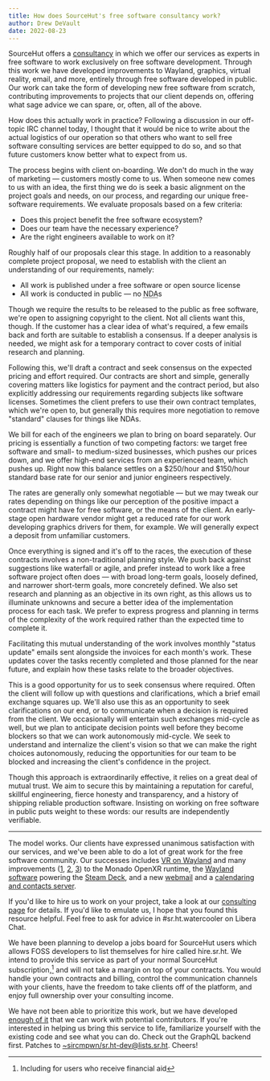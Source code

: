 ```yaml
---
title: How does SourceHut's free software consultancy work?
author: Drew DeVault
date: 2022-08-23
---
```


SourceHut offers a [consultancy][0] in which we offer our services as experts in
free software to work exclusively on free software development. Through this
work we have developed improvements to Wayland, graphics, virtual reality,
email, and more, entirely through free software developed in public. Our work
can take the form of developing new free software from scratch, contributing
improvements to projects that our client depends on, offering what sage advice
we can spare, or, often, all of the above.

[0]: https://sourcehut.org/consultancy/

How does this actually work in practice? Following a discussion in our off-topic
IRC channel today, I thought that it would be nice to write about the actual
logistics of our operation so that others who want to sell free software
consulting services are better equipped to do so, and so that future customers
know better what to expect from us.

The process begins with client on-boarding. We don't do much in the way of
marketing &mdash; customers mostly come to us. When someone new comes to us with
an idea, the first thing we do is seek a basic alignment on the project goals
and needs, on our process, and regarding our unique free-software requirements.
We evaluate proposals based on a few criteria:

- Does this project benefit the free software ecosystem?
- Does our team have the necessary experience?
- Are the right engineers available to work on it?

Roughly half of our proposals clear this stage. In addition to a reasonably
complete project proposal, we need to establish with the client an understanding
of our requirements, namely:

- All work is published under a free software or open source license
- All work is conducted in public &mdash; no <abbr title="non-disclosure agreement">NDA</abbr>s

Though we require the results to be released to the public as free software,
we're open to assigning copyright to the client. Not all clients want this,
though. If the customer has a clear idea of what's required, a few emails back
and forth are suitable to establish a consensus. If a deeper analysis is needed,
we might ask for a temporary contract to cover costs of initial research and
planning.

Following this, we'll draft a contract and seek consensus on the expected
pricing and effort required. Our contracts are short and simple, generally
covering matters like logistics for payment and the contract period, but also
explicitly addressing our requirements regarding subjects like software
licenses. Sometimes the client prefers to use their own contract templates,
which we're open to, but generally this requires more negotiation to remove
"standard" clauses for things like NDAs.

We bill for each of the engineers we plan to bring on board separately. Our
pricing is essentially a function of two competing factors: we target free
software and small- to medium-sized businesses, which pushes our prices down,
and we offer high-end services from an experienced team, which pushes up. Right
now this balance settles on a $250/hour and $150/hour standard base rate for our
senior and junior engineers respectively.

The rates are generally only somewhat negotiable &mdash; but we may tweak our
rates depending on things like our perception of the positive impact a contract
might have for free software, or the means of the client. An early-stage open
hardware vendor might get a reduced rate for our work developing graphics
drivers for them, for example. We will generally expect a deposit from
unfamiliar customers.

Once everything is signed and it's off to the races, the execution of these
contracts involves a non-traditional planning style. We push back against
suggestions like waterfall or agile, and prefer instead to work like a free
software project often does &mdash; with broad long-term goals, loosely defined,
and narrower short-term goals, more concretely defined. We also set research and
planning as an objective in its own right, as this allows us to illuminate
unknowns and secure a better idea of the implementation process for each task.
We prefer to express progress and planning in terms of the complexity of the
work required rather than the expected time to complete it.

Facilitating this mutual understanding of the work involves monthly "status
update" emails sent alongside the invoices for each month's work. These updates
cover the tasks recently completed and those planned for the near future, and
explain how these tasks relate to the broader objectives.

This is a good opportunity for us to seek consensus where required. Often the
client will follow up with questions and clarifications, which a brief email
exchange squares up. We'll also use this as an opportunity to seek
clarifications on our end, or to communicate when a decision is required from
the client. We occasionally will entertain such exchanges mid-cycle as well, but
we plan to anticipate decision points well before they become blockers so that
we can work autonomously mid-cycle. We seek to understand and internalize the
client's vision so that we can make the right choices autonomously, reducing the
opportunities for our team to be blocked and increasing the client's confidence
in the project.

Though this approach is extraordinarily effective, it relies on a great deal of
mutual trust. We aim to secure this by maintaining a reputation for careful,
skillful engineering, fierce honesty and transparency, and a history of shipping
reliable production software. Insisting on working on free software in public
puts weight to these words: our results are independently verifiable.

---

The model works. Our clients have expressed unanimous satisfaction with our
services, and we've been able to do a lot of great work for the free software
community. Our successes includes [VR on Wayland][wxrc] and many improvements
([1], [2], [3]) to the Monado OpenXR runtime, the [Wayland software][gamescope]
powering the [Steam Deck](https://www.steamdeck.com/en/), and a new [webmail]
and a [calendaring and contacts server][tokidoki].

[wxrc]: https://git.sr.ht/~bl4ckb0ne/wxrc
[1]: https://gitlab.freedesktop.org/monado/monado/-/merge_requests?scope=all&state=merged&author_username=bl4ckb0ne
[2]: https://gitlab.freedesktop.org/monado/monado/-/merge_requests?scope=all&state=merged&author_username=ddevault
[3]: https://gitlab.freedesktop.org/monado/monado/-/merge_requests?scope=all&state=merged&author_username=emersion
[gamescope]: https://github.com/Plagman/gamescope/pulls?q=is%3Apr+author%3Aemersion+is%3Aclosed
[webmail]: https://sr.ht/~migadu/alps/
[tokidoki]: https://sr.ht/~sircmpwn/tokidoki/

If you'd like to hire us to work on your project, take a look at our [consulting
page][0] for details. If you'd like to emulate us, I hope that you found this
resource helpful. Feel free to ask for advice in #sr.ht.watercooler on Libera
Chat.

We have been planning to develop a jobs board for SourceHut users which allows
FOSS developers to list themselves for hire called hire.sr.ht. We intend to
provide this service as part of your normal SourceHut subscription,[^1] and will
not take a margin on top of your contracts. You would handle your own contracts
and billing, control the communication channels with your clients, have the
freedom to take clients off of the platform, and enjoy full ownership over your
consulting income.

[^1]: Including for users who receive financial aid

We have not been able to prioritize this work, but we have developed [enough of
it][hire.sr.ht] that we can work with potential contributors. If you're
interested in helping us bring this service to life, familiarize yourself with
the existing code and see what you can do. Check out the GraphQL backend first.
Patches to
[~sircmpwn/sr.ht-dev@lists.sr.ht](mailto:~sircmpwn/sr.ht-dev@lists.sr.ht).
Cheers!

[hire.sr.ht]: https://git.sr.ht/~sircmpwn/hire.sr.ht

